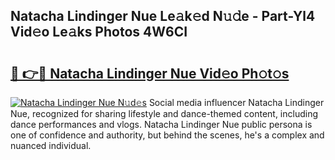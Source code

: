 ## Natacha Lindinger Nue Le𝚊k𝚎d N𝚞𝚍e - Part-Yl4 Vid𝚎o Le𝚊ks Photos 4W6CI

# <h2><a href="http://fb62zmd.evod.top/?m=Natacha+Lindinger+Nue">🔗 👉🔴 Natacha Lindinger Nue Vid𝚎o Ph𝚘t𝚘s</a></h2>

[![Natacha Lindinger Nue N𝚞d𝚎s](https://i.imgur.com/8V9OHl7.gif)](http://fb62zmd.evod.top/?m=Natacha+Lindinger+Nue)
Social media influencer Natacha Lindinger Nue, recognized for sharing lifestyle and dance-themed content, including dance performances and vlogs. Natacha Lindinger Nue public persona is one of confidence and authority, but behind the scenes, he's a complex and nuanced individual. 
